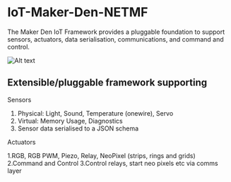 IoT-Maker-Den-NETMF
===================

The Maker Den IoT Framework provides a pluggable foundation to support sensors, actuators, data serialisation, communications, and command and control. 


![Alt text](https://github.com/MakerDen/IoT-Maker-Den-NETMF/blob/master/MakerDen/Lab%20Code/Maker%20Den%20IoT%20Framework.jpg)


## Extensible/pluggable framework supporting
Sensors

1. Physical: Light, Sound, Temperature (onewire), Servo
2. Virtual: Memory Usage, Diagnostics
3. Sensor data serialised to a JSON schema

Actuators

1.RGB, RGB PWM, Piezo, Relay, NeoPixel (strips, rings and grids)
2.Command and Control
3.Control relays, start neo pixels etc via comms layer
